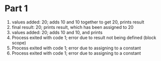 # Part 1

1. values added:  20; adds 10 and 10 together to get 20, prints result
2. final result:  20; prints result, which has been assigned to 20
3. values added:  20; adds 10 and 10, and prints
4. Process exited with code 1; error due to result not being defined (block scope)
5. Process exited with code 1; error due to assigning to a constant
6. Process exited with code 1; error due to assigning to a constant
